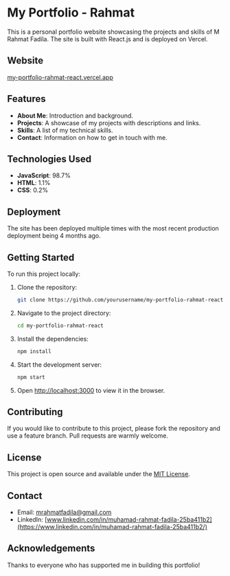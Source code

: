 # My Portfolio - Rahmat

This is a personal portfolio website showcasing the projects and skills of M Rahmat Fadila. The site is built with React.js and is deployed on Vercel.

## Website

[my-portfolio-rahmat-react.vercel.app](https://my-portfolio-rahmat-react.vercel.app/)

## Features

- **About Me**: Introduction and background.
- **Projects**: A showcase of my projects with descriptions and links.
- **Skills**: A list of my technical skills.
- **Contact**: Information on how to get in touch with me.

## Technologies Used

- **JavaScript**: 98.7%
- **HTML**: 1.1%
- **CSS**: 0.2%

## Deployment

The site has been deployed multiple times with the most recent production deployment being 4 months ago.

## Getting Started

To run this project locally:

1. Clone the repository:

    ```bash
    git clone https://github.com/yourusername/my-portfolio-rahmat-react.git
    ```

2. Navigate to the project directory:

    ```bash
    cd my-portfolio-rahmat-react
    ```

3. Install the dependencies:

    ```bash
    npm install
    ```

4. Start the development server:

    ```bash
    npm start
    ```

5. Open [http://localhost:3000](http://localhost:3000) to view it in the browser.

## Contributing

If you would like to contribute to this project, please fork the repository and use a feature branch. Pull requests are warmly welcome.

## License

This project is open source and available under the [MIT License](LICENSE).

## Contact

- Email: [mrahmatfadila@gmail.com](mrahmatfadila@gmail.com)
- LinkedIn: [www.linkedin.com/in/muhamad-rahmat-fadila-25ba411b2](https://www.linkedin.com/in/muhamad-rahmat-fadila-25ba411b2/)

## Acknowledgements

Thanks to everyone who has supported me in building this portfolio!
